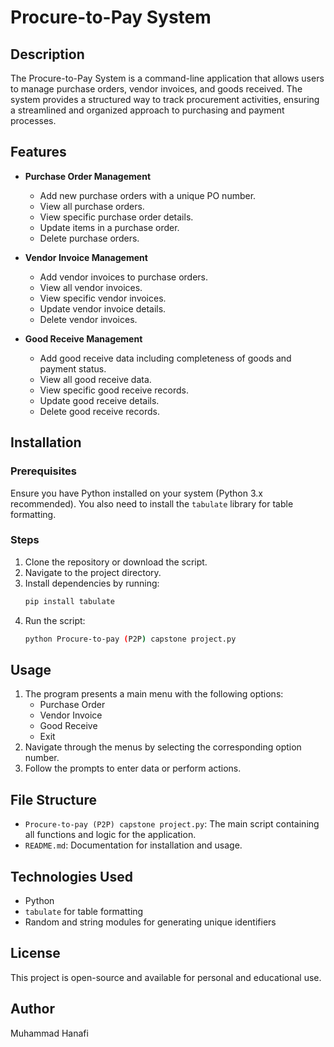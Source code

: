 # Procure-to-Pay System

## Description

The Procure-to-Pay System is a command-line application that allows users to manage purchase orders, vendor invoices, and goods received. The system provides a structured way to track procurement activities, ensuring a streamlined and organized approach to purchasing and payment processes.

## Features

- **Purchase Order Management**

  - Add new purchase orders with a unique PO number.
  - View all purchase orders.
  - View specific purchase order details.
  - Update items in a purchase order.
  - Delete purchase orders.

- **Vendor Invoice Management**

  - Add vendor invoices to purchase orders.
  - View all vendor invoices.
  - View specific vendor invoices.
  - Update vendor invoice details.
  - Delete vendor invoices.

- **Good Receive Management**

  - Add good receive data including completeness of goods and payment status.
  - View all good receive data.
  - View specific good receive records.
  - Update good receive details.
  - Delete good receive records.

## Installation

### Prerequisites

Ensure you have Python installed on your system (Python 3.x recommended). You also need to install the `tabulate` library for table formatting.

### Steps

1. Clone the repository or download the script.
2. Navigate to the project directory.
3. Install dependencies by running:
   ```sh
   pip install tabulate
   ```
4. Run the script:
   ```sh
   python Procure-to-pay (P2P) capstone project.py
   ```

## Usage

1. The program presents a main menu with the following options:
   - Purchase Order
   - Vendor Invoice
   - Good Receive
   - Exit
2. Navigate through the menus by selecting the corresponding option number.
3. Follow the prompts to enter data or perform actions.

## File Structure

- `Procure-to-pay (P2P) capstone project.py`: The main script containing all functions and logic for the application.
- `README.md`: Documentation for installation and usage.

## Technologies Used

- Python
- `tabulate` for table formatting
- Random and string modules for generating unique identifiers

## License

This project is open-source and available for personal and educational use.

## Author

Muhammad Hanafi

